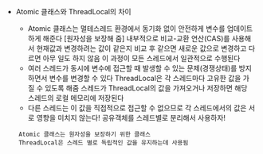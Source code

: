 - Atomic 클래스와 ThreadLocal의 차이

  - Atomic 클래스는 멀테스레드 환경에서 동기화 없이 안전하게 변수를 업데이트하게 해준다 [원자성을 보장해 줌]
  내부적으로 비교-교환 연산(CAS)를 사용해서 현재값과 변경하려는 값이 같은지 비교 후 같으면 새로운 값으로 변경하고
	다르면 아무 일도 하지 않음 이 과정이 모든 스레드에서 일관적으로 수행된다
  - 여러 스레드가 동시에 변수에 접근할 때 발생할 수 있는 문제(경쟁상태)를 방지하면서 변수를 변경할 수 있다
  ThreadLocal은 각 스레드마다 고유한 값을 가질 수 있도록 해줌
	스레드가 ThreadLocal의 값을 가져오거나 저장하면 해당 스레드의 로컬 메모리에 저장된다
  - 다른 스레드는 이 값을 직접적으로 접근할 수 없으므로 각 스레드에서의 값은 서로 영향을 미치지 않는다!
	공유객체를 스레드별로 분리해서 사용하자!
```
	Atomic 클래스는 원자성을 보장하기 위한 클래스
	ThreadLocal은 스레드 별로 독립적인 값을 유지하는데 사용됨
